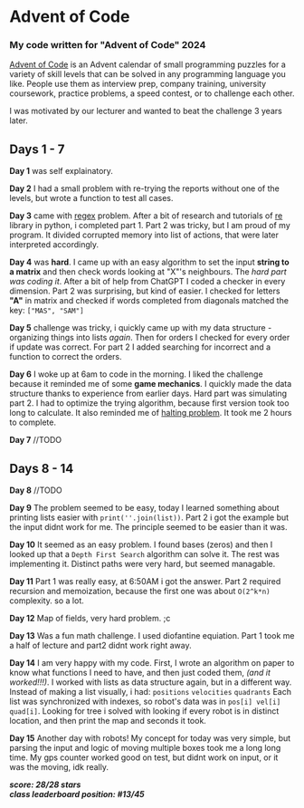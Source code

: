 # Advent of Code
### **My code written for "Advent of Code" 2024<br>**

[Advent of Code](adventofcode.com) is an Advent calendar of small programming puzzles for a variety of skill levels that can be solved in any programming language you like. People use them as interview prep, company training, university coursework, practice problems, a speed contest, or to challenge each other.

I was motivated by our lecturer and wanted to beat the challenge 3 years later.
## Days 1 - 7
**Day 1** was self explainatory.<br>

**Day 2** I had a small problem with re-trying the reports without one of the levels, but wrote a function to test all cases.<br>

**Day 3** came with [regex](https://en.wikipedia.org/wiki/Regular_expression) problem. After a bit of research and tutorials of [re](https://docs.python.org/3/library/re.html) library in python, i completed part 1. Part 2 was tricky, but I am proud of my program. It divided corrupted memory into list of actions, that were later interpreted accordingly. <br>

**Day 4** was **hard**. I came up with an easy algorithm to set the input **string to a matrix** and then check words looking at "X"'s neighbours. The _hard part was coding it_. After a bit of help from ChatGPT I coded a checker in every dimension. Part 2 was surprising, but kind of easier. I checked for letters **"A"** in matrix and checked if words completed from diagonals matched the key: ```["MAS", "SAM"]```<br>

**Day 5** challenge was tricky, i quickly came up with my data structure - organizing things into lists _again_. Then for orders I checked for every order if update was correct. For part 2 I added searching for incorrect and a function to correct the orders.

**Day 6** I woke up at 6am to code in the morning. I liked the challenge because it reminded me of some **game mechanics**. I quickly made the data structure thanks to experience from earlier days. Hard part was simulating part 2. I had to optimize the trying algorithm, because first version took too long to calculate. It also reminded me of [halting problem](https://en.m.wikipedia.org/wiki/Halting_problem). It took me 2 hours to complete.

**Day 7** //TODO<br>

## Days 8 - 14

**Day 8** //TODO<br>

**Day 9** The problem seemed to be easy, today I learned something about printing lists easier with ```print(''.join(list))```. Part 2 i got the example but the input didnt work for me. The principle seemed to be easier than it was.<br>

**Day 10** It seemed as an easy problem. I found bases (zeros) and then I looked up that a ```Depth First Search``` algorithm can solve it. The rest was implementing it. Distinct paths were very hard, but seemed managable.<br>

**Day 11** Part 1 was really easy, at 6:50AM i got the answer. Part 2 required recursion and memoization, because the first one was about ```O(2^k*n)``` complexity. so a lot. 

**Day 12** Map of fields, very hard problem. ;c

**Day 13** Was a fun math challenge. I used diofantine equiation. Part 1 took me a half of lecture and part2 didnt work right away.

**Day 14** I am very happy with my code. First, I wrote an algorithm on paper to know what functions I need to have, and then just coded them, *(and it worked!!!)*. I worked with lists as data structure again, but in a different way. Instead of making a list visually, i had:
```positions``` ```velocities``` ```quadrants``` Each list was synchronized with indexes, so robot's data was in ```pos[i] vel[i] quad[i]```. Looking for tree i solved with looking if every robot is in distinct location, and then print the map and seconds it took.

**Day 15** Another day with robots! My concept for today was very simple, but parsing the input and logic of moving multiple boxes took me a long long time. My gps counter worked good on test, but didnt work on input, or it was the moving, idk really.

**_score: 28/28 stars <br>
class leaderboard position: #13/45_**



